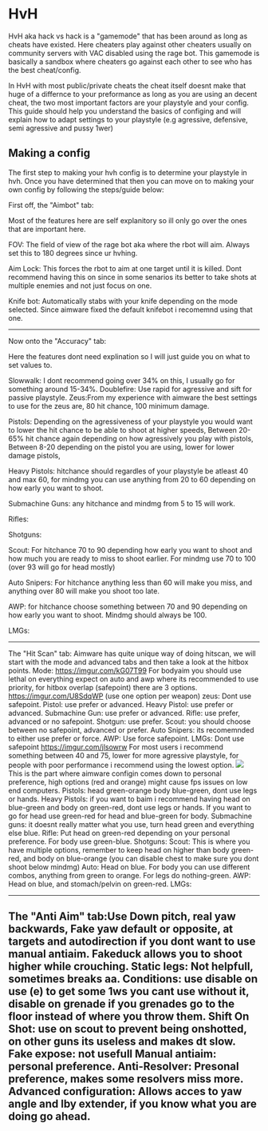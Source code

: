 # HvH

HvH aka hack vs hack is a "gamemode" that has been around as long as cheats have existed. Here cheaters play against other cheaters usually on community servers with VAC disabled using the rage bot. This gamemode is basically a sandbox where cheaters go against each other to see who has the best cheat/config.

In HvH with most public/private cheats the cheat itself doesnt make that huge of a differnce to your preformance as long as you are using an decent cheat, the two most important factors are your playstyle and your config. This guide should help you understand the basics of configing and will explain how to adapt settings to your playstyle (e.g agressive, defensive, semi agressive and pussy 1wer)

## Making a config

The first step to making your hvh config is to determine your playstyle in hvh. Once you have determined that then you can move on to making your own config by following the steps/guide below:

First off, the "Aimbot" tab:

Most of the features here are self explanitory so ill only go over the ones that are important here.

FOV: The field of view of the rage bot aka where the rbot will aim.
Always set this to 180 degrees since ur hvhing.

Aim Lock: This forces the rbot to aim at one target until it is killed.
Dont recommend having this on since in some senarios its better to take shots at multiple enemies and not just focus on one.

Knife bot: Automatically stabs with your knife depending on the mode selected. Since aimware fixed the default knifebot i recomemnd using that one.


---------------------------------------------------------------------------------------------------------------------------------------------------------------------------------

Now onto the "Accuracy" tab:

Here the features dont need explination so I will just guide you on what to set values to.

Slowwalk:
I dont recommend going over 34% on this, I usually go for something around 15-34%.
Doublefire: Use rapid for agressive and sift for passive playstyle.
Zeus:From my experience with aimware the best settings to use for the zeus are, 80 hit chance,
100 minimum damage.

Pistols:
Depending on the agressiveness of your playstyle you would want to lower the hit chance to be able to shoot at higher speeds,
Between 20-65% hit chance again depending on how agressively you play with pistols,
Between 8-20 depending on the pistol you are using, lower for lower damage pistols,


Heavy Pistols: hitchance should regardles of your playstyle be atleast 40 and max 60, for mindmg you can use anything from 20 to 60 depending on how early you want to shoot.
 
Submachine Guns: any hitchance and mindmg  from 5 to 15 will work.

Rifles: 

Shotguns: 

Scout: For hitchance 70 to 90 depending how early you want to shoot and how much you are ready to miss to shoot earlier. For mindmg use 70 to 100 (over 93 will go for head mostly) 

Auto Snipers: For hitchance anything less than 60 will make you miss, and anything over 80 will make you shoot too late.

AWP: for hitchance choose something between 70 and 90 depending on how early you want to shoot. Mindmg should always be 100.

LMGs:

---------------------------------------------------------------------------------------------------------------------------------------------------------------------------------

The "Hit Scan" tab: Aimware has quite unique way of doing hitscan, we will start with the mode and advanced tabs and then take a look at the hitbox points.
Mode:
https://imgur.com/kG07T99
For bodyaim you should use lethal on everything expect on auto and awp where its recommended to use priority, for hitbox overlap (safepoint) there are 3 options.
https://imgur.com/U8SdqWP
(use one option per weapon)
zeus: Dont use safepoint.
Pistol: use prefer or advanced.
Heavy Pistol: use prefer or advanced.
Submachine Gun: use prefer or advanced.
Rifle: use prefer, advanced or no safepoint.
Shotgun: use prefer.
Scout: you should choose between no safepoint, advanced or prefer.
Auto Snipers: its recomemnded to either use prefer or force.
AWP: Use force safepoint.
LMGs: Dont use safepoint
https://imgur.com/jlsowrw
For most users i recommend something between 40 and 75, lower for more agressive playstyle, for people with poor performance i recommend using the lowest option.
![](https://imgur.com/zZIboDs)
This is the part where aimware configin comes down to personal preference, high options (red and orange) might cause fps issues on low end computers.
Pistols: head green-orange body blue-green, dont use legs or hands.
Heavy Pistols: if you want to baim i recommend having head on blue-green and body on green-red, dont use legs or hands. If you want to go for head use green-red  for head and blue-green for body.
Submachine guns: it doesnt really matter what you use, turn head green and everything else blue.
Rifle: Put head on green-red depending on your personal preference. For body use green-blue.
Shotguns:
Scout: This is where you have multiple options, remember to keep head on higher than body green-red,  and body on blue-orange (you can disable chest to make sure you dont shoot below mindmg)
Auto: Head on blue. For body you can use different combos, anything from green to orange. For legs do nothing-green.
AWP: Head on blue, and stomach/pelvin on green-red.
LMGs:

-------------------------------------------------------------------------------------------------------------------------------------------------------------------------------

The "Anti Aim" tab:Use Down pitch, real yaw backwards, Fake yaw default or opposite, at targets and autodirection if you dont want to use manual antiaim. Fakeduck allows you to shoot higher while crouching.
Static legs: Not helpfull, sometimes breaks aa.
Conditions: use disable on use (e) to get some 1ws you cant use without it, disable on grenade if you grenades go to the floor instead of where you throw them.
Shift On Shot: use on scout to prevent being onshotted, on other guns its useless and makes dt slow.
Fake expose: not usefull
Manual antiaim: personal preference.
Anti-Resolver: Presonal preference, makes some resolvers miss more.
Advanced configuration: Allows acces to yaw angle and lby extender, if you know what you are doing go ahead.
---------------------------------------------------------------------------------------------------------------------------------------------------------------------------------
